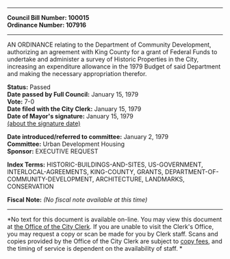 * * * * *  
  
**Council Bill Number: [](#h0)[](#h2)100015**   
**Ordinance Number: 107916**  
  
* * * * *  
  
AN ORDINANCE relating to the Department of Community Development, authorizing an agreement with King County for a grant of Federal Funds to undertake and administer a survey of Historic Properties in the City, increasing an expenditure allowance in the 1979 Budget of said Department and making the necessary appropriation therefor.  
  
**Status:** Passed   
**Date passed by Full Council:** January 15, 1979   
**Vote:** 7-0   
**Date filed with the City Clerk:** January 15, 1979   
**Date of Mayor's signature:** January 15, 1979   
[(about the signature date)](/~public/approvaldate.htm)   
  
  
**Date introduced/referred to committee:** January 2, 1979   
**Committee:** Urban Development Housing   
**Sponsor:** EXECUTIVE REQUEST   
  
**Index Terms:** HISTORIC-BUILDINGS-AND-SITES, US-GOVERNMENT, INTERLOCAL-AGREEMENTS, KING-COUNTY, GRANTS, DEPARTMENT-OF-COMMUNITY-DEVELOPMENT, ARCHITECTURE, LANDMARKS, CONSERVATION  
  
**Fiscal Note:** *(No fiscal note available at this time)*  
  
* * * * *  
  
*No text for this document is available on-line. You may view this document at [the Office of the City Clerk](http://www.seattle.gov/leg/clerk/contactUs.htm). If you are unable to visit the Clerk's Office, you may request a copy or scan be made for you by Clerk staff. Scans and copies provided by the Office of the City Clerk are subject to [copy fees](http://clerk.seattle.gov/~public/clerkfees.htm), and the timing of service is dependent on the availability of staff. *  
  
  
